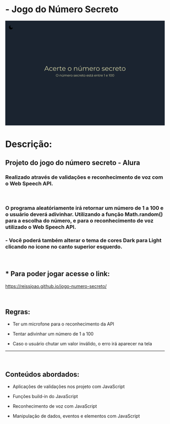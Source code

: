 # - Jogo do Número Secreto

![preview](./.github/numero-secreto.png)

# Descrição: 

## Projeto do jogo do número secreto - Alura

### Realizado através de validações e reconhecimento de voz com o Web Speech API.
<br>

### O programa aleatóriamente irá retornar um número de 1 a 100 e o usuário deverá adivinhar. Utilizando a função Math.random() para a escolha do número, e para o reconhecimento de voz utilizado o Web Speech API. 

### - Você poderá também alterar o tema de cores Dark para Light clicando no icone no canto superior esquerdo.

<br>

## *  Para poder jogar acesse o link:

https://reissjoao.github.io/jogo-numero-secreto/

<br>

## Regras: 

- Ter um microfone para o reconhecimento da API

 - Tentar adivinhar um número de 1 a 100

 - Caso o usuário chutar um valor inválido, o erro irá aparecer na tela


----------------------------
<br>

## Conteúdos abordados:

- Aplicações de validações nos projeto com JavaScript

- Funções build-in do JavaScript

- Reconhecimento de voz com JavaScript

- Manipulação de dados, eventos e elementos com JavaScript 